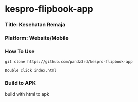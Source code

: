 # kespro-flipbook-app

### **Title:** Kesehatan Remaja 
### **Platform:** Website/Mobile

### **How To Use**
```
git clone https://github.com/pandz3rd/kespro-flipbook-app
```
```
Double click index.html
```
### **Build to APK**
build with html to apk
